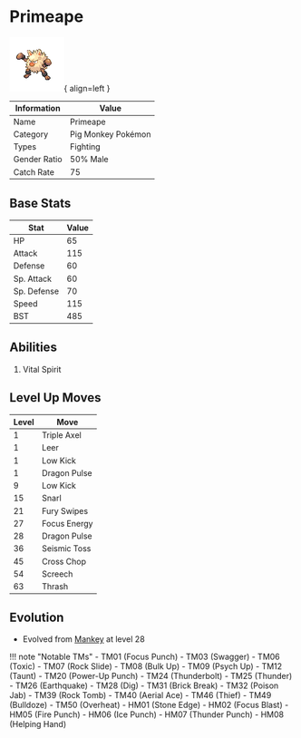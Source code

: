 # Primeape

![Primeape](../images/pokemon/57.png){ align=left }

| Information | Value |
|------------|--------|
| Name | Primeape |
| Category | Pig Monkey Pokémon |
| Types | Fighting |
| Gender Ratio | 50% Male |
| Catch Rate | 75 |

## Base Stats

| Stat | Value |
|------|-------|
| HP | 65 |
| Attack | 115 |
| Defense | 60 |
| Sp. Attack | 60 |
| Sp. Defense | 70 |
| Speed | 115 |
| BST | 485 |

## Abilities
1. Vital Spirit

## Level Up Moves
| Level | Move |
|-------|------|
| 1 | Triple Axel |
| 1 | Leer |
| 1 | Low Kick |
| 1 | Dragon Pulse |
| 9 | Low Kick |
| 15 | Snarl |
| 21 | Fury Swipes |
| 27 | Focus Energy |
| 28 | Dragon Pulse |
| 36 | Seismic Toss |
| 45 | Cross Chop |
| 54 | Screech |
| 63 | Thrash |

## Evolution
- Evolved from [Mankey](056-mankey.md) at level 28

!!! note "Notable TMs"
    - TM01 (Focus Punch)
    - TM03 (Swagger)
    - TM06 (Toxic)
    - TM07 (Rock Slide)
    - TM08 (Bulk Up)
    - TM09 (Psych Up)
    - TM12 (Taunt)
    - TM20 (Power-Up Punch)
    - TM24 (Thunderbolt)
    - TM25 (Thunder)
    - TM26 (Earthquake)
    - TM28 (Dig)
    - TM31 (Brick Break)
    - TM32 (Poison Jab)
    - TM39 (Rock Tomb)
    - TM40 (Aerial Ace)
    - TM46 (Thief)
    - TM49 (Bulldoze)
    - TM50 (Overheat)
    - HM01 (Stone Edge)
    - HM02 (Focus Blast)
    - HM05 (Fire Punch)
    - HM06 (Ice Punch)
    - HM07 (Thunder Punch)
    - HM08 (Helping Hand)
